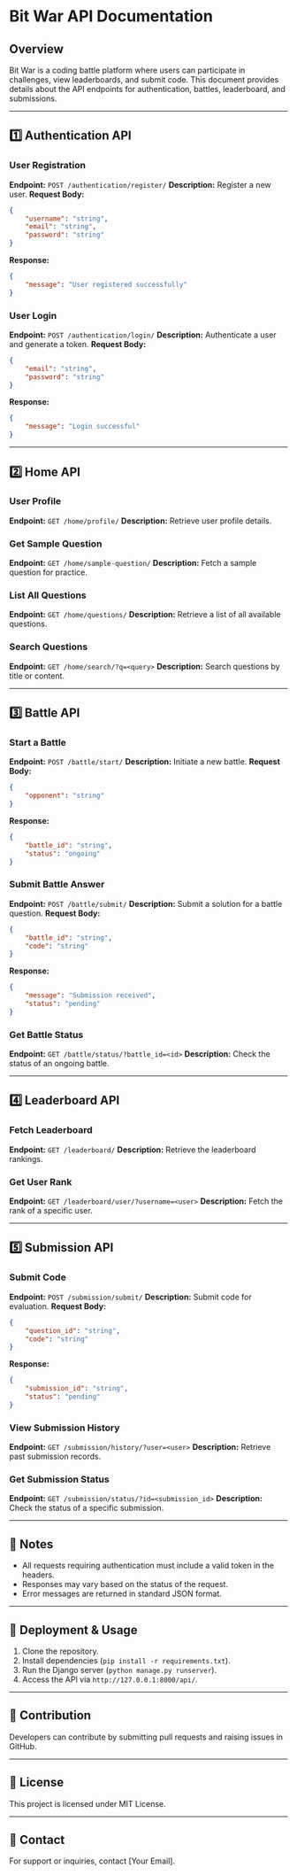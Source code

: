 # Bit War API Documentation

## Overview
Bit War is a coding battle platform where users can participate in challenges, view leaderboards, and submit code. This document provides details about the API endpoints for authentication, battles, leaderboard, and submissions.

---

## 1️⃣ Authentication API
### **User Registration**
**Endpoint:** `POST /authentication/register/`
**Description:** Register a new user.
**Request Body:**
```json
{
    "username": "string",
    "email": "string",
    "password": "string"
}
```
**Response:**
```json
{
    "message": "User registered successfully"
}
```

### **User Login**
**Endpoint:** `POST /authentication/login/`
**Description:** Authenticate a user and generate a token.
**Request Body:**
```json
{
    "email": "string",
    "password": "string"
}
```
**Response:**
```json
{
    "message": "Login successful"
}
```

---

## 2️⃣ Home API
### **User Profile**
**Endpoint:** `GET /home/profile/`
**Description:** Retrieve user profile details.

### **Get Sample Question**
**Endpoint:** `GET /home/sample-question/`
**Description:** Fetch a sample question for practice.

### **List All Questions**
**Endpoint:** `GET /home/questions/`
**Description:** Retrieve a list of all available questions.

### **Search Questions**
**Endpoint:** `GET /home/search/?q=<query>`
**Description:** Search questions by title or content.

---

## 3️⃣ Battle API
### **Start a Battle**
**Endpoint:** `POST /battle/start/`
**Description:** Initiate a new battle.
**Request Body:**
```json
{
    "opponent": "string"
}
```
**Response:**
```json
{
    "battle_id": "string",
    "status": "ongoing"
}
```

### **Submit Battle Answer**
**Endpoint:** `POST /battle/submit/`
**Description:** Submit a solution for a battle question.
**Request Body:**
```json
{
    "battle_id": "string",
    "code": "string"
}
```
**Response:**
```json
{
    "message": "Submission received",
    "status": "pending"
}
```

### **Get Battle Status**
**Endpoint:** `GET /battle/status/?battle_id=<id>`
**Description:** Check the status of an ongoing battle.

---

## 4️⃣ Leaderboard API
### **Fetch Leaderboard**
**Endpoint:** `GET /leaderboard/`
**Description:** Retrieve the leaderboard rankings.

### **Get User Rank**
**Endpoint:** `GET /leaderboard/user/?username=<user>`
**Description:** Fetch the rank of a specific user.

---

## 5️⃣ Submission API
### **Submit Code**
**Endpoint:** `POST /submission/submit/`
**Description:** Submit code for evaluation.
**Request Body:**
```json
{
    "question_id": "string",
    "code": "string"
}
```
**Response:**
```json
{
    "submission_id": "string",
    "status": "pending"
}
```

### **View Submission History**
**Endpoint:** `GET /submission/history/?user=<user>`
**Description:** Retrieve past submission records.

### **Get Submission Status**
**Endpoint:** `GET /submission/status/?id=<submission_id>`
**Description:** Check the status of a specific submission.

---

## 📝 Notes
- All requests requiring authentication must include a valid token in the headers.
- Responses may vary based on the status of the request.
- Error messages are returned in standard JSON format.

---

## 🚀 Deployment & Usage
1. Clone the repository.
2. Install dependencies (`pip install -r requirements.txt`).
3. Run the Django server (`python manage.py runserver`).
4. Access the API via `http://127.0.0.1:8000/api/`.

---

## 📌 Contribution
Developers can contribute by submitting pull requests and raising issues in GitHub.

---

## 📜 License
This project is licensed under MIT License.

---

## 📧 Contact
For support or inquiries, contact [Your Email].

